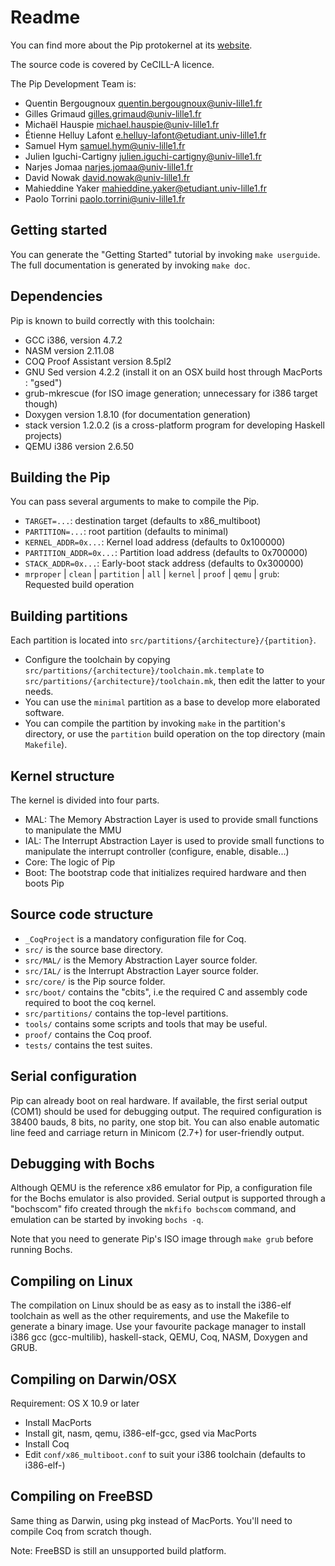 # Readme

You can find more about the Pip protokernel at its [website](http://pip.univ-lille1.fr).

The source code is covered by CeCILL-A licence.

The Pip Development Team is:

*   Quentin Bergougnoux <quentin.bergougnoux@univ-lille1.fr>
*   Gilles Grimaud <gilles.grimaud@univ-lille1.fr>
*   Michaël Hauspie <michael.hauspie@univ-lille1.fr>
*   Étienne Helluy Lafont <e.helluy-lafont@etudiant.univ-lille1.fr>
*   Samuel Hym <samuel.hym@univ-lille1.fr>
*   Julien Iguchi-Cartigny <julien.iguchi-cartigny@univ-lille1.fr>
*   Narjes Jomaa <narjes.jomaa@univ-lille1.fr>
*   David Nowak <david.nowak@univ-lille1.fr>
*   Mahieddine Yaker <mahieddine.yaker@etudiant.univ-lille1.fr>
*   Paolo Torrini <paolo.torrini@univ-lille1.fr>

## Getting started
You can generate the "Getting Started" tutorial by invoking `make userguide`. The full documentation is generated by invoking `make doc`.

## Dependencies

Pip is known to build correctly with this toolchain:

* GCC i386, version 4.7.2
* NASM version 2.11.08
* COQ Proof Assistant version 8.5pl2
* GNU Sed version 4.2.2 (install it on an OSX build host through MacPorts : "gsed")
* grub-mkrescue (for ISO image generation; unnecessary for i386 target though)
* Doxygen version 1.8.10 (for documentation generation)
* stack version 1.2.0.2 (is a cross-platform program for developing Haskell projects)
* QEMU i386 version 2.6.50

## Building the Pip

You can pass several arguments to make to compile the Pip.

* `TARGET=...`: destination target (defaults to x86_multiboot)
* `PARTITION=...`: root partition (defaults to minimal)
* `KERNEL_ADDR=0x...`: Kernel load address (defaults to 0x100000)
* `PARTITION_ADDR=0x...`: Partition load address (defaults to 0x700000)
* `STACK_ADDR=0x...`: Early-boot stack address (defaults to 0x300000)
* `mrproper` | `clean` | `partition` | `all` | `kernel` | `proof` | `qemu` | `grub`: Requested build operation

## Building partitions
Each partition is located into `src/partitions/{architecture}/{partition}`.

* Configure the toolchain by copying `src/partitions/{architecture}/toolchain.mk.template` to `src/partitions/{architecture}/toolchain.mk`, then edit the latter to your needs.
* You can use the `minimal` partition as a base to develop more elaborated software.
* You can compile the partition by invoking `make` in the partition's directory, or use the `partition` build operation on the top directory (main `Makefile`).

## Kernel structure
The kernel is divided into four parts.

* MAL: The Memory Abstraction Layer is used to provide small functions to manipulate the MMU
* IAL: The Interrupt Abstraction Layer is used to provide small functions to manipulate the interrupt controller (configure, enable, disable...)
* Core: The logic of Pip
* Boot: The bootstrap code that initializes required hardware and then boots Pip

## Source code structure
* `_CoqProject` is a mandatory configuration file for Coq.
* `src/` is the source base directory.
* `src/MAL/`  is the Memory Abstraction Layer source folder.
* `src/IAL/` is the Interrupt Abstraction Layer source folder.
* `src/core/` is the Pip source folder.
* `src/boot/` contains the "cbits", i.e the required C and assembly code required to boot the coq kernel.
* `src/partitions/` contains the top-level partitions.
* `tools/` contains some scripts and tools that may be useful.
* `proof/` contains the Coq proof.
* `tests/` contains the test suites.

## Serial configuration
Pip can already boot on real hardware. If available, the first serial output (COM1) should be used for debugging output.
The required configuration is 38400 bauds, 8 bits, no parity, one stop bit. You can also enable automatic line feed and carriage return in Minicom (2.7+) for user-friendly output.

## Debugging with Bochs
Although QEMU is the reference x86 emulator for Pip, a configuration file for the Bochs emulator is also provided. Serial output is supported through a "bochscom" fifo created through the `mkfifo bochscom` command, and emulation can be started by invoking `bochs -q`.

Note that you need to generate Pip's ISO image through `make grub` before running Bochs.

## Compiling on Linux
The compilation on Linux should be as easy as to install the i386-elf toolchain as well as the other requirements, and use the Makefile to generate a binary image. 
Use your favourite package manager to install i386 gcc (gcc-multilib), haskell-stack, QEMU, Coq, NASM, Doxygen and GRUB.

## Compiling on Darwin/OSX
Requirement: OS X 10.9 or later

* Install MacPorts
* Install git, nasm, qemu, i386-elf-gcc, gsed via MacPorts
* Install Coq
* Edit `conf/x86_multiboot.conf` to suit your i386 toolchain (defaults to i386-elf-)

## Compiling on FreeBSD
Same thing as Darwin, using pkg instead of MacPorts.
You'll need to compile Coq from scratch though.

Note: FreeBSD is still an unsupported build platform.
